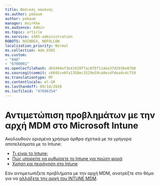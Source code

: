 ```yaml
---
title: Βασικός κανόνας
ms.author: pebaum
author: pebaum
manager: mnirkhe
ms.audience: Admin
ms.topic: article
ms.service: o365-administration
ROBOTS: NOINDEX, NOFOLLOW
localization_priority: Normal
ms.collection: Adm_O365
ms.custom:
- "848"
- "6700001"
ms.openlocfilehash: db5494ef3e41920ffac0f0f114ee37d2936e07b0
ms.sourcegitcommit: c6692ce0fa1358ec3529e59ca0ecdfdea4cdc759
ms.translationtype: MT
ms.contentlocale: el-GR
ms.lasthandoff: 09/14/2020
ms.locfileid: "47686354"
---
```

# <a name="troubleshoot-issues-with-mdm-authority-in-microsoft-intune"></a>Αντιμετώπιση προβλημάτων με την αρχή MDM στο Microsoft Intune

Ακολουθούν ορισμένα χρήσιμα άρθρα σχετικά με τα γρήγορα αποτελέσματα με το Intune:

- [Τι είναι το Intune;](https://docs.microsoft.com/intune/what-is-intune)
- [Πώς μπορείτε να ρυθμίσετε το Intune για πρώτη φορά](https://docs.microsoft.com/intune/setup-steps)
- [Χρήση και περιήγηση στο Intune](https://docs.microsoft.com/intune/tutorial-walkthrough-intune-portal)

Εάν αντιμετωπίζετε προβλήματα με την αρχή MDM, ανατρέξτε στο θέμα για να [αλλάξετε την αρχή του INTUNE MDM](https://docs.microsoft.com/alchemyinsights/change-mdm-authority).